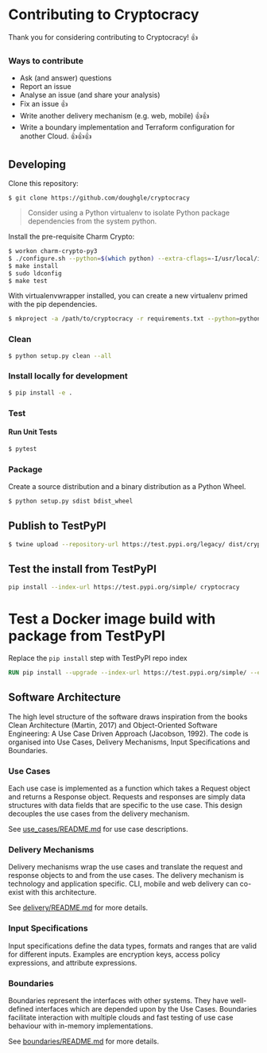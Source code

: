 # Contributing to Cryptocracy

Thank you for considering contributing to Cryptocracy! :+1:

### Ways to contribute

- Ask (and answer) questions
- Report an issue
- Analyse an issue (and share your analysis)
- Fix an issue :+1:
- Write another delivery mechanism (e.g. web, mobile) :+1::+1:
- Write a boundary implementation and Terraform configuration for another Cloud. :+1::+1::+1:

## Developing

Clone this repository:

```commandline
$ git clone https://github.com/doughgle/cryptocracy
```

> Consider using a Python virtualenv to isolate Python package dependencies from the system python.

Install the pre-requisite Charm Crypto:

```bash
$ workon charm-crypto-py3
$ ./configure.sh --python=$(which python) --extra-cflags=-I/usr/local/include --extra-ldflags=-L/usr/local/lib
$ make install
$ sudo ldconfig
$ make test
```

With virtualenvwrapper installed, you can create a new virtualenv primed with the pip dependencies. 
```bash
$ mkproject -a /path/to/cryptocracy -r requirements.txt --python=python3 cryptocracy
```

### Clean
```sh
$ python setup.py clean --all
```

### Install locally for development
```bash
$ pip install -e .
```

### Test
#### Run Unit Tests
```sh
$ pytest
```

### Package

Create a source distribution and a binary distribution as a Python Wheel. 
```sh
$ python setup.py sdist bdist_wheel
```

## Publish to TestPyPI
```sh
$ twine upload --repository-url https://test.pypi.org/legacy/ dist/cryptocracy-<specific version>*
```

## Test the install from TestPyPI
```bash
pip install --index-url https://test.pypi.org/simple/ cryptocracy
```

# Test a Docker image build with package from TestPyPI

Replace the `pip install` step with TestPyPI repo index 
```dockerfile
RUN pip install --upgrade --index-url https://test.pypi.org/simple/ --extra-index-url https://pypi.org/simple cryptocracy
```

## Software Architecture

The high level structure of the software draws inspiration from the books Clean Architecture (Martin, 2017) and Object-Oriented Software Engineering: A Use Case Driven Approach (Jacobson, 1992). The code is organised into Use Cases, Delivery Mechanisms, Input Specifications and Boundaries.

### Use Cases
Each use case is implemented as a function which takes a Request object and returns a Response object. Requests and responses are simply data structures with data fields that are specific to the use case. This design decouples the use cases from the delivery mechanism.

See [use_cases/README.md](src/cryptocracy/use_cases/README.md) for use case descriptions.

### Delivery Mechanisms
Delivery mechanisms wrap the use cases and translate the request and response objects to and from the use cases. The delivery mechanism is technology and application specific. CLI, mobile and web delivery can co-exist with this architecture.

See [delivery/README.md](src/cryptocracy/delivery/README.md) for more details.

### Input Specifications
Input specifications define the data types, formats and ranges that are valid for different inputs. Examples are encryption keys, access policy expressions, and attribute expressions.

### Boundaries
Boundaries represent the interfaces with other systems. They have well-defined interfaces which are depended upon by the Use Cases. Boundaries facilitate interaction with multiple clouds and fast testing of use case behaviour with in-memory implementations.

See [boundaries/README.md](src/cryptocracy/boundaries/README.md) for more details.